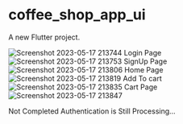 # coffee_shop_app_ui

A new Flutter project.

![Screenshot 2023-05-17 213744](https://github.com/SHIBILISBK/coffee_shop_app_ui/assets/118522740/84b819df-d9f6-4ebf-b893-7bd05e9686e4)
Login Page
![Screenshot 2023-05-17 213753](https://github.com/SHIBILISBK/coffee_shop_app_ui/assets/118522740/25a4b665-32e5-4a4c-b2f6-ff1da2cdb59b)
SignUp Page
![Screenshot 2023-05-17 213806](https://github.com/SHIBILISBK/coffee_shop_app_ui/assets/118522740/6ae95ed6-015a-431d-9b51-1617fc61ccab)
Home Page
![Screenshot 2023-05-17 213819](https://github.com/SHIBILISBK/coffee_shop_app_ui/assets/118522740/d89a0a65-8a88-4816-9220-9799327c0640)
Add To cart
![Screenshot 2023-05-17 213835](https://github.com/SHIBILISBK/coffee_shop_app_ui/assets/118522740/fdc535aa-cbcb-4f6a-826c-4ebffd56f9fe)
Cart Page
![Screenshot 2023-05-17 213847](https://github.com/SHIBILISBK/coffee_shop_app_ui/assets/118522740/83cef8ea-e74e-4922-94b0-495812e3da80)

Not Completed
Authentication is Still Processing...
